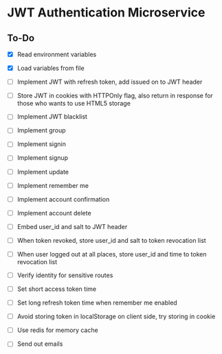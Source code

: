 # JWT Authentication Microservice

## To-Do

* [x] Read environment variables
* [x] Load variables from file
* [ ] Implement JWT with refresh token, add issued on to JWT header
* [ ] Store JWT in cookies with HTTPOnly flag, also return in response for those who wants to use HTML5 storage
* [ ] Implement JWT blacklist
* [ ] Implement group
* [ ] Implement signin
* [ ] Implement signup
* [ ] Implement update
* [ ] Implement remember me
* [ ] Implement account confirmation
* [ ] Implement account delete

* [ ] Embed user_id and salt to JWT header
* [ ] When token revoked, store user_id and salt to token revocation list
* [ ] When user logged out at all places, store user_id and time to token revocation list
* [ ] Verify identity for sensitive routes
* [ ] Set short access token time
* [ ] Set long refresh token time when remember me enabled
* [ ] Avoid storing token in localStorage on client side, try storing in cookie

* [ ] Use redis for memory cache
* [ ] Send out emails
